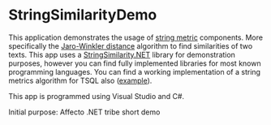 # StringSimilarityDemo
This application demonstrates the usage of [string metric](https://en.wikipedia.org/wiki/String_metric) components. More specifically the [Jaro-Winkler distance](https://en.wikipedia.org/wiki/Jaro%E2%80%93Winkler_distance) algorithm to find similarities of two texts. This app uses a [StringSimilarity.NET](https://github.com/feature23/StringSimilarity.NET) library for demonstration purposes, however you can find fully implemented libraries for most known programming languages. You can find a working implementation of a string metrics algorithm for TSQL also ([example](https://gist.github.com/paulirwin/dcfa49700fb7b290705007ca37d66494)).

This app is programmed using Visual Studio and C#.

Initial purpose: Affecto .NET tribe short demo
